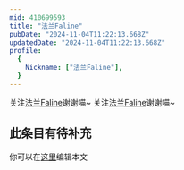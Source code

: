 ```yaml
---
mid: 410699593
title: "法兰Faline"
pubDate: "2024-11-04T11:22:13.668Z"
updatedDate: "2024-11-04T11:22:13.668Z"
profile:
  {
    Nickname: ["法兰Faline"],
  }
---
```


关注[法兰Faline](https://space.bilibili.com/410699593)谢谢喵~ 关注[法兰Faline](https://space.bilibili.com/410699593)谢谢喵~

## 此条目有待补充
你可以在[这里](https://github.com/Yuhanawa/VTuber.ICU-Content/edit/master/v/法兰Faline/index.md)编辑本文
